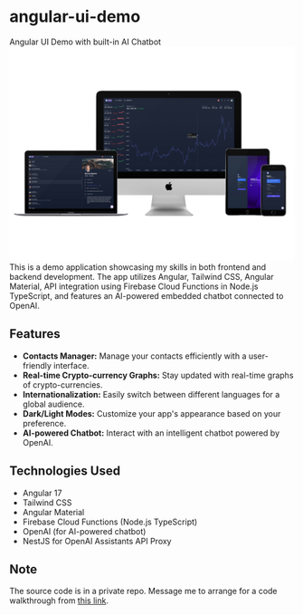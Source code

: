 # angular-ui-demo
Angular UI Demo with built-in AI Chatbot
<a href="https://angular.florantepascual.com/" target="__blank"><img src="./assets/img/ng-demo-multi-device-1080p.png"></a>
This is a demo application showcasing my skills in both frontend and backend development. The app utilizes Angular, Tailwind CSS, Angular Material, API integration using Firebase Cloud Functions in Node.js TypeScript, and features an AI-powered embedded chatbot connected to OpenAI.

## Features

- **Contacts Manager:** Manage your contacts efficiently with a user-friendly interface.
- **Real-time Crypto-currency Graphs:** Stay updated with real-time graphs of crypto-currencies.
- **Internationalization:** Easily switch between different languages for a global audience.
- **Dark/Light Modes:** Customize your app's appearance based on your preference.
- **AI-powered Chatbot:** Interact with an intelligent chatbot powered by OpenAI.

## Technologies Used

- Angular 17
- Tailwind CSS
- Angular Material
- Firebase Cloud Functions (Node.js TypeScript)
- OpenAI (for AI-powered chatbot)
- NestJS for OpenAI Assistants API Proxy

## Note
The source code is in a private repo. Message me to arrange for a code walkthrough from [this link](https://www.florantepascual.com/book-appointment).
